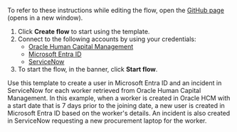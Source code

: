 To refer to these instructions while editing the flow, open the [GitHub page](https://github.com/ot4i/app-connect-templates/tree/main/resources/markdown/Create%20an%20incident%20in%20ServiceNow%20for%20each%20worker%20retrieved%20from%20Oracle%20HCM%20based%20on%20their%20joining%20date_instructions.md) (opens in a new window).

1. Click **Create flow** to start using the template.
2. Connect to the following accounts by using your credentials:
   - [Oracle Human Capital Management](https://www.ibm.com/docs/en/app-connect/containers_cd?topic=apps-oracle-human-capital-management)
   - [Microsoft Entra ID](https://www.ibm.com/docs/en/app-connect/containers_cd?topic=apps-microsoft-azure-active-directory) 
   - [ServiceNow](https://www.ibm.com/docs/en/app-connect/containers_cd?topic=apps-servicenow) 
3. To start the flow, in the banner, click **Start flow**.

Use this template to create a user in Microsoft Entra ID and an incident in ServiceNow for each worker retrieved from Oracle Human Capital Management. In this example, when a worker is created in Oracle HCM with a start date that is 7 days prior to the joining date, a new user is created in Microsoft Entra ID based on the worker's details. An incident is also created in ServiceNow requesting a new procurement laptop for the worker.


